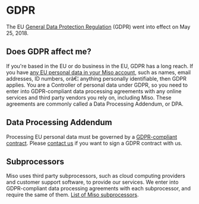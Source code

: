 GDPR
====

The EU [General Data Protection
Regulation](https://en.wikipedia.org/wiki/General_Data_Protection_Regulation)
(GDPR) went into effect on May 25, 2018.

Does GDPR affect me?
--------------------

If you're based in the EU or do business in the EU, GDPR has a long reach. If
you have [any EU personal data in your Miso
account](https://ico.org.uk/for-organisations/guide-to-data-protection/guide-to-the-general-data-protection-regulation-gdpr/key-definitions/),
such as names, email addresses, ID numbers, orâ€¦ anything personally
identifiable, then GDPR applies. You are a Controller of personal data under
GDPR, so you need to enter into GDPR-compliant data processing agreements with
any online services and third party vendors you rely on, including Miso. These
agreements are commonly called a Data Processing Addendum, or DPA.

Data Processing Addendum
------------------------

Processing EU personal data must be governed by a [GDPR-compliant
contract](https://gdpr-info.eu/art-28-gdpr/). Please [contact
us](mailto:support@miso.legal) if you want to sign a GDPR contract with us.

Subprocessors
-------------

Miso uses third party subprocessors, such as cloud computing providers and
customer support software, to provide our services. We enter into
GDPR-compliant data processing agreements with each subprocessor, and require
the same of them. [List of Miso
subprocessors](subprocessors.md).
